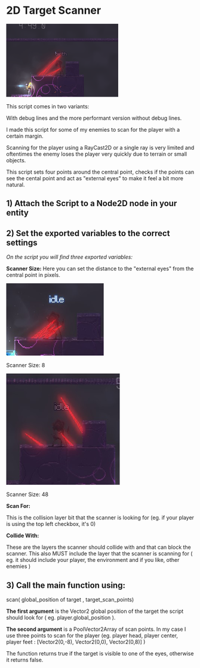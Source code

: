 # 2D Target Scanner

![](bottomless_scanner.gif?raw=true)

This script comes in two variants:

With debug lines and the more performant version without debug lines.

I made this script for some of my enemies to scan for the player with a certain margin.

Scanning for the player using a RayCast2D or a single ray is very limited and oftentimes the enemy loses the player very quickly due to terrain or small objects.

This script sets four points around the central point, checks if the points can see the cental point and act as "external eyes" to make it feel a bit more natural.

## 1) Attach the Script to a Node2D node in your entity

## 2) Set the exported variables to the correct settings

*On the script you will find three exported variables:*

**Scanner Size:**
Here you can set the distance to the "external eyes" from the central point in pixels.

![Scanner Size: 8](readme_scanner_size_8.jpg?raw=true)

Scanner Size: 8


![Scanner Size: 48](readme_scanner_size_48.jpg?raw=true)

Scanner Size: 48


**Scan For:**

This is the collision layer bit that the scanner is looking for (eg. if your player is using the top left checkbox, it's 0)


**Collide With:**

These are the layers the scanner should collide with and that can block the scanner. This also MUST include the layer that the scanner is scanning for ( eg. it should include your player, the environment and if you like, other enemies )


## 3) Call the main function using:

scan( global_position of target , target_scan_points)

**The first argument** is the Vector2 global position of the target the script should look for ( eg. player.global_position ).

**The second argument** is a PoolVector2Array of scan points. In my case I use three points to scan for the player (eg. player head, player center, player feet : [Vector2(0,-8), Vector2(0,0), Vector2(0,8)] ) 

The function returns true if the target is visible to one of the eyes, otherwise it returns false.
